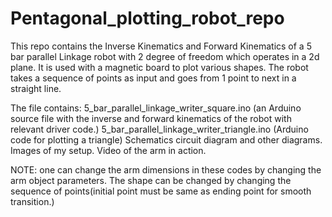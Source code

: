 # Pentagonal_plotting_robot_repo
This repo contains the Inverse Kinematics and Forward Kinematics of a 5 bar parallel Linkage robot with 2  degree of freedom which operates in a 2d plane. It is used with a magnetic board to plot various shapes. The robot takes a sequence of points as input and goes from 1 point to next in a straight line.

The file contains: 5_bar_parallel_linkage_writer_square.ino (an Arduino source file with the inverse and forward kinematics of the robot with relevant driver code.)
                   5_bar_parallel_linkage_writer_triangle.ino (Arduino code for plotting a triangle)
                   Schematics circuit diagram and other diagrams.
                   Images of my setup.
                   Video of the arm in action.
              
NOTE: one can change the arm dimensions in these codes by changing the arm object parameters. The shape can be changed by changing the sequence of points(initial point must be same as ending point for smooth transition.)    

